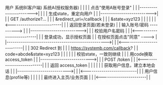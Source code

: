 

用户                系统B(客户端)             系统A(授权服务器)
|                        |                           |
| 点击"使用A账号登录"     |                           |
|----------------------->|                           |
|                        | 生成state，重定向用户     |
|                        |-------------------------->|
|                        |  GET /authorize?...       |
|                        |   &redirect_uri=/callback |
|                        |   &state=xyz123           |
|                        |                           |
|                        |<--------------------------|
|                        |  返回登录页面(若未登录)    |
| 输入账号/密码 ---------->                           |
|                        |-------------------------->|
|                        |   校验用户名密码           |
|                        |<--------------------------|
|                        |   登录成功，显示授权页面   |
| 在授权页面点击"同意" ---->                           |
|--------------------------------------------------->|
|                        |<--------------------------|
|                        | 302 Redirect 到           |
|                        | https://systemb.com/callback?
|                        |   code=abcde&state=xyz123 |
|                        |                           |
|                        | 校验state，一致则继续      |
|                        | 用code换取access_token    |
|                        |-------------------------->|
|                        |  POST /token              |
|                        |<--------------------------|
|                        |  返回 access_token        |
|                        |                           |
|                        | 获取用户信息，建立本地会话 |
|                        |-------------------------->|
|                        |<--------------------------|
|                        |  用户信息(profile等)      |
|                        |                           |
| 最终进入主页/业务页面   |                           |
|<-----------------------|                           |